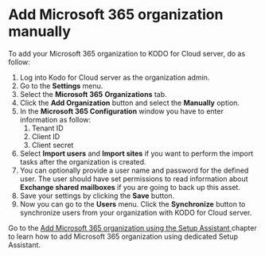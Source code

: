 # Add Microsoft 365 organization manually

To add your Microsoft 365 organization to KODO for Cloud server, do as follow:

1. Log into Kodo for Cloud server as the organization admin.
2. Go to the **Settings** menu.
3. Select the **Microsoft 365** **Organizations** tab.
4. Click the **Add Organization** button and select the **Manually** option.
5. In the **Microsoft 365 Configuration** window you have to enter information as follow:
   1. Tenant ID
   2. Client ID
   3. Client secret
6. Select **Import users** and **Import sites** if you want to perform the import tasks after the organization is created.
7. You can optionally provide a user name and password for the defined user. The user should have set permissions to read information about **Exchange shared mailboxes** if you are going to back up this asset. 
8. Save your settings by clicking the **Save** button.
9. Now you can go to the **Users** menu. Click the **Synchronize** button to synchronize users from your organization with KODO for Cloud server. 



Go to the [Add Microsoft 365 organization using the Setup Assistant ](add-the-microsoft-365-organization-using-the-setup-assistant.md)chapter to learn how to add Microsoft 365 organization using dedicated Setup Assistant.



